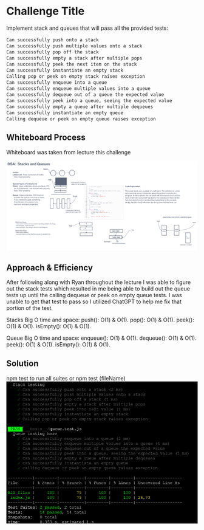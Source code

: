 # Challenge Title

Implement stack and queues that will pass all the provided tests:

    Can successfully push onto a stack
    Can successfully push multiple values onto a stack
    Can successfully pop off the stack
    Can successfully empty a stack after multiple pops
    Can successfully peek the next item on the stack
    Can successfully instantiate an empty stack
    Calling pop or peek on empty stack raises exception
    Can successfully enqueue into a queue
    Can successfully enqueue multiple values into a queue
    Can successfully dequeue out of a queue the expected value
    Can successfully peek into a queue, seeing the expected value
    Can successfully empty a queue after multiple dequeues
    Can successfully instantiate an empty queue
    Calling dequeue or peek on empty queue raises exception

## Whiteboard Process

Whiteboard was taken from lecture this challenge

![Alt text](../../assets/Stack&Que-IntroWhiteBoard.png)

## Approach & Efficiency

After following along with Ryan throughout the lecture I was able to figure out the stack tests which resulted in me being able to build out the queue tests up until the calling dequeue or peek on empty queue tests.  I was unable to get that test to pass so I utilized ChatGPT to help me fix that portion of the test.

Stacks Big O time and space:
push(): O(1) & O(1).
pop(): O(1) & O(1).
peek(): O(1) & O(1).
isEmpty(): O(1) & O(1).

Queue Big O time and space:
enqueue(): O(1) & O(1).
dequeue(): O(1) & O(1).
peek(): O(1) & O(1).
isEmpty(): O(1) & O(1).

## Solution

npm test to run all suites or npm test (fileName)
![Alt text](../../assets/Screenshot%202023-05-26%20153405.png)
